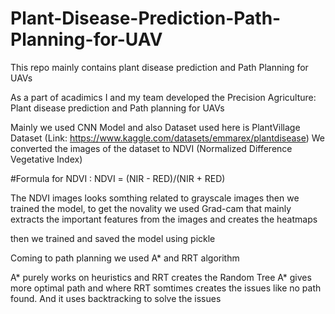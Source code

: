 # Plant-Disease-Prediction-Path-Planning-for-UAV
This repo mainly contains plant disease prediction and Path Planning for UAVs

As a part of acadimics I and my team developed the Precision Agriculture: Plant disease prediction and Path planning for UAVs

Mainly we used CNN Model and also Dataset used here is PlantVillage Dataset (Link: https://www.kaggle.com/datasets/emmarex/plantdisease)
We converted the images of the dataset to NDVI (Normalized Difference Vegetative Index) 

#Formula for NDVI : NDVI = (NIR - RED)/(NIR + RED)

The NDVI images looks somthing related to grayscale images then we trained the model, to get the novality we used Grad-cam that mainly 
extracts the important features from the images and creates the heatmaps

then we trained and saved the model using pickle

Coming to path planning we used A* and RRT algorithm 

A* purely works on heuristics and RRT creates the Random Tree
A* gives more optimal path and where RRT somtimes creates the issues like no path found. And it uses backtracking to solve the issues
